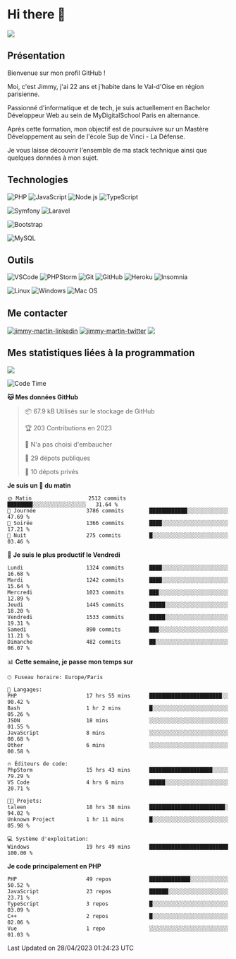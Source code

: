 # Hi there 👋

![](https://komarev.com/ghpvc/?username=jimmy-martin&color=1a1b27)

<!--
**jimmy-martin/jimmy-martin** is a ✨ _special_ ✨ repository because its `README.md` (this file) appears on your GitHub profile.

Here are some ideas to get you started:

- 🔭 I’m currently working on ...
- 🌱 I’m currently learning ...
- 👯 I’m looking to collaborate on ...
- 🤔 I’m looking for help with ...
- 💬 Ask me about ...
- 📫 How to reach me: ...
- 😄 Pronouns: ...
- ⚡ Fun fact: ...
-->

## Présentation

Bienvenue sur mon profil GitHub !

Moi, c'est Jimmy, j'ai 22 ans et j'habite dans le Val-d'Oise en région parisienne.

Passionné d'informatique et de tech, je suis actuellement en Bachelor Développeur Web au sein de MyDigitalSchool Paris en alternance.

Après cette formation, mon objectif est de poursuivre sur un Mastère Développement au sein de l'école Sup de Vinci - La Défense.

Je vous laisse découvrir l'ensemble de ma stack technique ainsi que quelques données à mon sujet.

## Technologies

<div>

![PHP](https://img.shields.io/badge/PHP-777BB4?style=for-the-badge&logo=php&logoColor=white) ![JavaScript](https://img.shields.io/badge/JavaScript-F7DF1E?style=for-the-badge&logo=javascript&logoColor=black) ![Node.js](https://img.shields.io/badge/Node.js-43853D?style=for-the-badge&logo=node.js&logoColor=white) ![TypeScript](https://img.shields.io/badge/TypeScript-007ACC?style=for-the-badge&logo=typescript&logoColor=white)

</div>
<div>

![Symfony](https://img.shields.io/badge/Symfony-092E20?style=for-the-badge&logo=symfony&logoColor=white) ![Laravel](https://img.shields.io/badge/Laravel-FF2D20?style=for-the-badge&logo=laravel&logoColor=white)

</div>
<div>

![Bootstrap](https://img.shields.io/badge/Bootstrap-563D7C?style=for-the-badge&logo=bootstrap&logoColor=white)

</div>
<div>

![MySQL](https://img.shields.io/badge/MySQL-4479A1?style=for-the-badge&logo=mysql&logoColor=white)

</div>

## Outils

![VSCode](https://img.shields.io/badge/VSCode-007ACC?style=for-the-badge&logo=visual-studio-code&logoColor=white)
![PHPStorm](http://img.shields.io/badge/-PHPStorm-181717?style=for-the-badge&logo=phpstorm&logoColor=white)
![Git](https://img.shields.io/badge/Git-E44C30?style=for-the-badge&logo=git&logoColor=white)
![GitHub](https://img.shields.io/badge/GitHub-100000?style=for-the-badge&logo=github&logoColor=white)
![Heroku](https://img.shields.io/badge/Heroku-6762a6?style=for-the-badge&logo=heroku&logoColor=white)
![Insomnia](https://img.shields.io/badge/Insomnia-5600cd?style=for-the-badge&logo=insomnia&logoColor=white)

![Linux](https://img.shields.io/badge/Linux-FCC624?style=for-the-badge&logo=linux&logoColor=white)
![Windows](https://img.shields.io/badge/Windows-0078D6?style=for-the-badge&logo=windows&logoColor=white)
![Mac OS](https://img.shields.io/badge/mac%20os-000000?style=for-the-badge&logo=apple&logoColor=white)

## Me contacter

<p>
<a href="https://www.linkedin.com/in/jimmy-martin-dev/" target="blank"><img align="center" src="https://img.shields.io/badge/-LinkedIn-0077B5?style=for-the-badge&logo=Linkedin&logoColor=white&link=https://www.linkedin.com/in/jimmy-martin-dev/" alt="jimmy-martin-linkedin"/></a>
<a href="https://twitter.com/jimmydev_" target="blank"><img align="center" src="https://img.shields.io/badge/-Twitter-1DA1F2?style=for-the-badge&logo=Twitter&logoColor=white&link=https://twitter.com/jimmydev_" alt="jimmy-martin-twitter"/></a>
 <a href="mailto:jimmy.martin952@gmail.com" target="blank"><img align="center" src="https://img.shields.io/badge/gmail-D14836?style=for-the-badge&logo=gmail&logoColor=white" /></a>
</p>

## Mes statistiques liées à la programmation

<a href="https://github-readme-stats.vercel.app/api/top-langs/?username=jimmy-martin&layout=compact">
  <img align="center" src="https://github-readme-stats.vercel.app/api/top-langs/?username=jimmy-martin&layout=compact"/>
</a>



<!--START_SECTION:waka-->
![Code Time](http://img.shields.io/badge/Code%20Time-1%2C765%20hrs%2032%20mins-blue)

**🐱 Mes données GitHub** 

> 📦 67.9 kB Utilisés sur le stockage de GitHub 
 > 
> 🏆 203 Contributions en 2023
 > 
> 🚫 N'a pas choisi d'embaucher
 > 
> 📜 29 dépots publiques 
 > 
> 🔑 10 dépots privés 
 > 
**Je suis un 🐤 du matin** 

```text
🌞 Matin                  2512 commits        ████████░░░░░░░░░░░░░░░░░   31.64 % 
🌆 Journée                3786 commits        ████████████░░░░░░░░░░░░░   47.69 % 
🌃 Soirée                 1366 commits        ████░░░░░░░░░░░░░░░░░░░░░   17.21 % 
🌙 Nuit                   275 commits         █░░░░░░░░░░░░░░░░░░░░░░░░   03.46 % 
```
📅 **Je suis le plus productif le Vendredi** 

```text
Lundi                    1324 commits        ████░░░░░░░░░░░░░░░░░░░░░   16.68 % 
Mardi                    1242 commits        ████░░░░░░░░░░░░░░░░░░░░░   15.64 % 
Mercredi                 1023 commits        ███░░░░░░░░░░░░░░░░░░░░░░   12.89 % 
Jeudi                    1445 commits        █████░░░░░░░░░░░░░░░░░░░░   18.20 % 
Vendredi                 1533 commits        █████░░░░░░░░░░░░░░░░░░░░   19.31 % 
Samedi                   890 commits         ███░░░░░░░░░░░░░░░░░░░░░░   11.21 % 
Dimanche                 482 commits         ██░░░░░░░░░░░░░░░░░░░░░░░   06.07 % 
```


📊 **Cette semaine, je passe mon temps sur** 

```text
🕑︎ Fuseau horaire: Europe/Paris

💬 Langages: 
PHP                      17 hrs 55 mins      ███████████████████████░░   90.42 % 
Bash                     1 hr 2 mins         █░░░░░░░░░░░░░░░░░░░░░░░░   05.26 % 
JSON                     18 mins             ░░░░░░░░░░░░░░░░░░░░░░░░░   01.55 % 
JavaScript               8 mins              ░░░░░░░░░░░░░░░░░░░░░░░░░   00.68 % 
Other                    6 mins              ░░░░░░░░░░░░░░░░░░░░░░░░░   00.58 % 

🔥 Éditeurs de code: 
PhpStorm                 15 hrs 43 mins      ████████████████████░░░░░   79.29 % 
VS Code                  4 hrs 6 mins        █████░░░░░░░░░░░░░░░░░░░░   20.71 % 

🐱‍💻 Projets: 
taleen                   18 hrs 38 mins      ████████████████████████░   94.02 % 
Unknown Project          1 hr 11 mins        █░░░░░░░░░░░░░░░░░░░░░░░░   05.98 % 

💻 Système d'exploitation: 
Windows                  19 hrs 49 mins      █████████████████████████   100.00 % 
```

**Je code principalement en PHP** 

```text
PHP                      49 repos            █████████████░░░░░░░░░░░░   50.52 % 
JavaScript               23 repos            ██████░░░░░░░░░░░░░░░░░░░   23.71 % 
TypeScript               3 repos             █░░░░░░░░░░░░░░░░░░░░░░░░   03.09 % 
C++                      2 repos             █░░░░░░░░░░░░░░░░░░░░░░░░   02.06 % 
Vue                      1 repo              ░░░░░░░░░░░░░░░░░░░░░░░░░   01.03 % 
```




 Last Updated on 28/04/2023 01:24:23 UTC
<!--END_SECTION:waka-->


